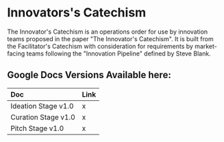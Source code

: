 # Innovators's Catechism
The Innovator's Catechism is an operations order for use by innovation teams proposed in the paper "The Innovator's Catechism". It is built from the Facilitator's Catechism with consideration for requirements by market-facing teams following the "Innovation Pipeline" defined by Steve Blank.
## Google Docs Versions Available here:
| Doc | Link |
| :--- | :--- |
| Ideation Stage v1.0 | x |
| Curation Stage v1.0 | x |
| Pitch Stage v1.0 | x |
